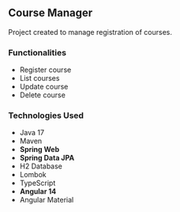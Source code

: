 <h2>Course Manager</h2>

<p>Project created to manage registration of courses.</p>

<h3>Functionalities</h3>

<ul>
  <li>Register course</li>
  <li>List courses</li>
  <li>Update course</li>
  <li>Delete course</li>
</ul>  

<h3>Technologies Used</h3>

<ul>
  <li>Java 17</li>
  <li>Maven</li>
  <li><strong>Spring Web</strong></li>
  <li><strong>Spring Data JPA</strong></li>
  <li>H2 Database</li>
  <li>Lombok</li>
  <li>TypeScript</li>
  <li><strong>Angular 14</strong></li>
  <li>Angular Material</li>
</ul>
